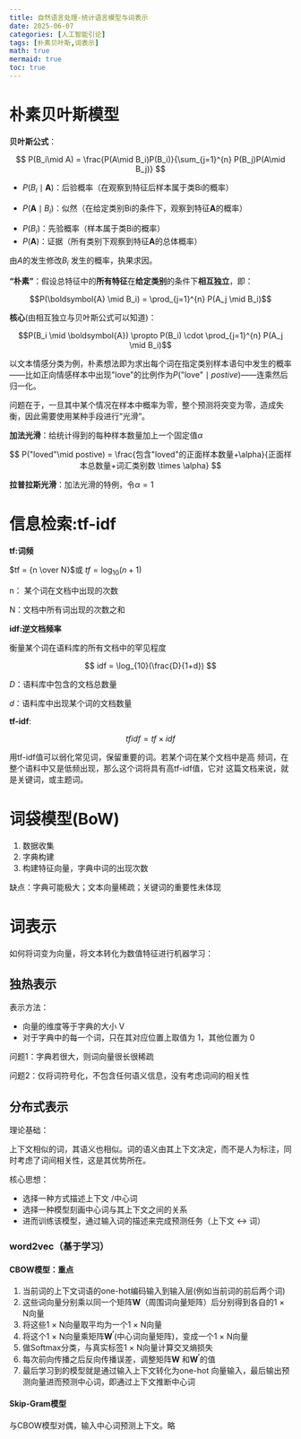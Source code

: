 ```yaml
---
title: 自然语言处理-统计语言模型与词表示
date: 2025-06-07
categories: [人工智能引论]
tags: [朴素贝叶斯,词表示]
math: true
mermaid: true
toc: true
---
```


# 朴素贝叶斯模型

**贝叶斯公式**：

$$
P(B_i\mid A) = \frac{P(A\mid B_i)P(B_i)}{\sum_{j=1}^{n} P(B_j)P(A\mid B_j)}
$$

+ $P(B_i \mid \boldsymbol{A})$：后验概率（在观察到特征后样本属于类Bi的概率）
- $P(\boldsymbol{A} \mid B_i)$：似然（在给定类别Bi的条件下，观察到特征$\boldsymbol{A}$的概率）
+ $P(B_i)$：先验概率（样本属于类Bi的概率）
+ $P(\boldsymbol{A})$：证据（所有类别下观察到特征$\boldsymbol{A}$的总体概率）

由$A$的发生修改$B_i$ 发生的概率，执果求因。

**“朴素”**：假设总特征中的**所有特征**在**给定类别**的条件下**相互独立**，即：

$$P(\boldsymbol{A} \mid B_i) = \prod_{j=1}^{n} P(A_j \mid B_i)$$

**核心**(由相互独立与贝叶斯公式可以知道)：

$$P(B_i \mid \boldsymbol{A}) \propto P(B_i) \cdot \prod_{j=1}^{n} P(A_j \mid B_i)$$

以文本情感分类为例，朴素想法即为求出每个词在指定类别样本语句中发生的概率——比如正向情感样本中出现"love"的比例作为$P\left(\text{"love"}\mid postive\right)$——连乘然后归一化。

问题在于，一旦其中某个情况在样本中概率为零，整个预测将突变为零，造成失衡，因此需要使用某种手段进行“光滑”。

**加法光滑**：给统计得到的每种样本数量加上一个固定值$\alpha$

$$
P("loved"\mid postive) = \frac{包含"loved"的正面样本数量+\alpha}{正面样本总数量+词汇类别数 \times \alpha}
$$

**拉普拉斯光滑**：加法光滑的特例，令$\alpha = 1$ 

#  信息检索:tf-idf

**tf:词频**

$tf = {n \over N}$或 $tf = \log_{10}{(n + 1)}$

n： 某个词在文档中出现的次数 

N：文档中所有词出现的次数之和 

**idf:逆文档频率**

衡量某个词在语料库的所有文档中的罕见程度

$$
idf = \log_{10}(\frac{D}{1+d})
$$

$D$：语料库中包含的文档总数量 

$d$：语料库中出现某个词的文档数量

**tf-idf**:

$$
tfidf = tf \times idf
$$

用tf-idf值可以弱化常见词，保留重要的词。若某个词在某个文档中是高 频词，在整个语料中又是低频出现，那么这个词将具有高tf-idf值，它对 这篇文档来说，就是关键词，或主题词。

# 词袋模型(BoW)

1. 数据收集
2. 字典构建
3. 构建特征向量，字典中词的出现次数

缺点：字典可能极大；文本向量稀疏；关键词的重要性未体现

# 词表示

如何将词变为向量，将文本转化为数值特征进行机器学习：

## 独热表示

表示方法：

- 向量的维度等于字典的大小 V
- 对于字典中的每一个词，只在其对应位置上取值为 1，其他位置为 0

问题1：字典若很大，则词向量很长很稀疏

问题2：仅将词符号化，不包含任何语义信息，没有考虑词间的相关性

## 分布式表示

理论基础：

上下文相似的词，其语义也相似。词的语义由其上下文决定，而不是人为标注，同时考虑了词间相关性，这是其优势所在。

核心思想：

+ 选择一种方式描述上下文 /中心词
+ 选择一种模型刻画中心词与其上下文之间的关系
+ 进而训练该模型，通过输入词的描述来完成预测任务（上下文 ↔ 词）

### word2vec（基于学习）

#### CBOW模型：重点

1. 当前词的上下文词语的one-hot编码输入到输入层(例如当前词的前后两个词) 
2. 这些词向量分别乘以同一个矩阵$\boldsymbol{W}$（周围词向量矩阵）后分别得到各自的1 × N向量
3. 将这些1 × N向量取平均为一个1 × N向量
4. 将这个1 × N向量乘矩阵$\boldsymbol{W^{'}}$(中心词向量矩阵)，变成一个1 × N向量
5. 做Softmax分类，与真实标签1 × N向量计算交叉熵损失
6. 每次前向传播之后反向传播误差，调整矩阵$\boldsymbol{W}$ 和$\boldsymbol{W^{'}}$的值
7. 最后学习到的模型就是通过输入上下文转化为one-hot 向量输入，最后输出预测向量进而预测中心词，即通过上下文推断中心词

#### Skip-Gram模型

与CBOW模型对偶，输入中心词预测上下文。略
